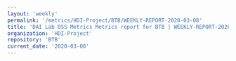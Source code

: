 ```yaml
---
layout: 'weekly'
permalink: '/metrics/HDI-Project/BTB/WEEKLY-REPORT-2020-03-08'
title: 'DAI Lab OSS Metrics Metrics report for BTB | WEEKLY-REPORT-2020-03-08'
organization: 'HDI-Project'
repository: 'BTB'
current_date: '2020-03-08'
---
```

